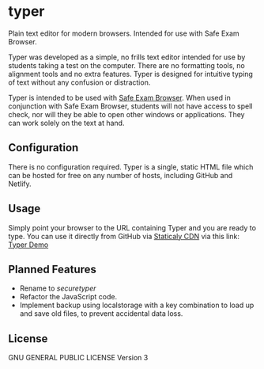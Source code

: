 # typer
Plain text editor for modern browsers. Intended for use with Safe Exam Browser.

Typer was developed as a simple, no frills text editor intended for use by students taking a test on the computer. There are no formatting tools, no alignment tools and no extra features. Typer is designed for intuitive typing of text without any confusion or distraction.

Typer is intended to be used with [Safe Exam Browser](https://www.safeexambrowser.org). When used in conjunction with Safe Exam Browser, students will not have access to spell check, nor will they be able to open other windows or applications. They can work solely on the text at hand. 

## Configuration
There is no configuration required. Typer is a single, static HTML file which can be hosted for free on any number of hosts, including GitHub and Netlify.

## Usage
Simply point your browser to the URL containing Typer and you are ready to type. You can use it directly from GitHub via [Staticaly CDN](https://www.staticaly.com/) via this link: [Typer Demo](https://cdn.staticaly.com/gh/ethanpil/typer/3eec9a50/typer.html)

## Planned Features
* Rename to *securetyper*
* Refactor the JavaScript code.
* Implement backup using localstorage with a key combination to load up and save old files, to prevent accidental data loss.

## License
GNU GENERAL PUBLIC LICENSE Version 3
